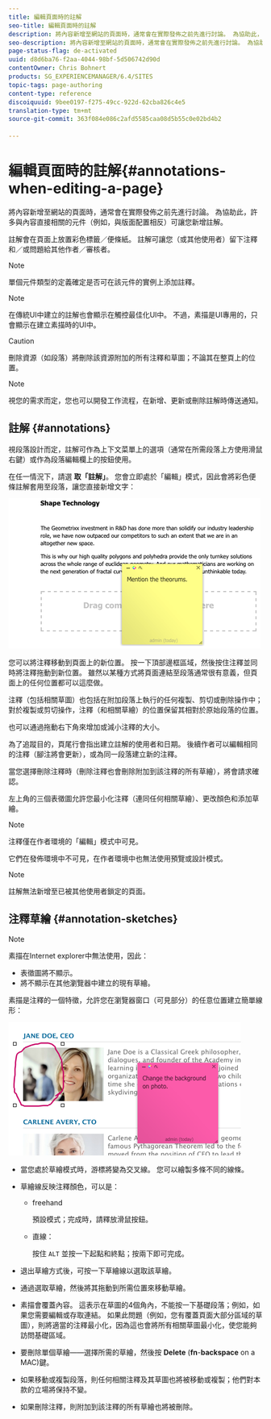 ```yaml
---
title: 編輯頁面時的註解
seo-title: 編輯頁面時的註解
description: 將內容新增至網站的頁面時，通常會在實際發佈之前先進行討論。 為協助此，許多與內容直接相關的元件可讓您新增註解。
seo-description: 將內容新增至網站的頁面時，通常會在實際發佈之前先進行討論。 為協助此，許多與內容直接相關的元件可讓您新增註解。
page-status-flag: de-activated
uuid: d8d6ba76-f2aa-4044-98bf-5d506742d90d
contentOwner: Chris Bohnert
products: SG_EXPERIENCEMANAGER/6.4/SITES
topic-tags: page-authoring
content-type: reference
discoiquuid: 9bee0197-f275-49cc-922d-62cba826c4e5
translation-type: tm+mt
source-git-commit: 363f084e086c2afd5585caa08d5b55c0e02bd4b2

---
```



# 編輯頁面時的註解{#annotations-when-editing-a-page}

將內容新增至網站的頁面時，通常會在實際發佈之前先進行討論。 為協助此，許多與內容直接相關的元件（例如，與版面配置相反）可讓您新增註解。

註解會在頁面上放置彩色標籤／便條紙。 註解可讓您（或其他使用者）留下注釋和／或問題給其他作者／審核者。

>[!NOTE]
>
>單個元件類型的定義確定是否可在該元件的實例上添加註釋。

>[!NOTE]
>
>在傳統UI中建立的註解也會顯示在觸控最佳化UI中。 不過，素描是UI專用的，只會顯示在建立素描時的UI中。

>[!CAUTION]
>
>刪除資源（如段落）將刪除該資源附加的所有注釋和草圖；不論其在整頁上的位置。

>[!NOTE]
>
>視您的需求而定，您也可以開發工作流程，在新增、更新或刪除註解時傳送通知。

## 註解 {#annotations}

視段落設計而定，註解可作為上下文菜單上的選項（通常在所需段落上方使用滑鼠右鍵）或作為段落編輯欄上的按鈕使用。

在任一情況下，請選 **取「註解」**。 您會立即處於「編輯」模式，因此會將彩色便條註解套用至段落，讓您直接新增文字：

![chlimage_1-137](assets/chlimage_1-137.png)

您可以將注釋移動到頁面上的新位置。 按一下頂部邊框區域，然後按住注釋並同時將注釋拖動到新位置。 雖然以某種方式將頁面連結至段落通常很有意義，但頁面上的任何位置都可以這麼做。

注釋（包括相關草圖）也包括在附加段落上執行的任何複製、剪切或刪除操作中；對於複製或剪切操作，注釋（和相關草繪）的位置保留其相對於原始段落的位置。

也可以通過拖動右下角來增加或減小注釋的大小。

為了追蹤目的，頁尾行會指出建立註解的使用者和日期。 後續作者可以編輯相同的注釋（腳注將會更新），或為同一段落建立新的注釋。

當您選擇刪除注釋時（刪除注釋也會刪除附加到該注釋的所有草繪），將會請求確認。

左上角的三個表徵圖允許您最小化注釋（連同任何相關草繪）、更改顏色和添加草繪。

>[!NOTE]
>
>注釋僅在作者環境的「編輯」模式中可見。
>
>它們在發佈環境中不可見，在作者環境中也無法使用預覽或設計模式。

>[!NOTE]
>
>註解無法新增至已被其他使用者鎖定的頁面。


## 注釋草繪 {#annotation-sketches}

>[!NOTE]
>
>素描在Internet explorer中無法使用，因此：
>
>* 表徵圖將不顯示。
>* 將不顯示在其他瀏覽器中建立的現有草繪。
>



素描是注釋的一個特徵，允許您在瀏覽器窗口（可見部分）的任意位置建立簡單線形：

![chlimage_1-138](assets/chlimage_1-138.png)

* 當您處於草繪模式時，游標將變為交叉線。 您可以繪製多條不同的線條。
* 草繪線反映注釋顏色，可以是：

   * freehand

      預設模式；完成時，請釋放滑鼠按鈕。

   * 直線：

      按住 `ALT` 並按一下起點和終點；按兩下即可完成。

* 退出草繪方式後，可按一下草繪線以選取該草繪。
* 通過選取草繪，然後將其拖動到所需位置來移動草繪。
* 素描會覆蓋內容。 這表示在草圖的4個角內，不能按一下基礎段落；例如，如果您需要編輯或存取連結。 如果此問題（例如，您有覆蓋頁面大部分區域的草圖），則將適當的注釋最小化，因為這也會將所有相關草圖最小化，使您能夠訪問基礎區域。
* 要刪除單個草繪——選擇所需的草繪，然後按 **Delete** (**fn**-**backspace** on a MAC)鍵。

* 如果移動或複製段落，則任何相關注釋及其草圖也將被移動或複製；他們對本款的立場將保持不變。
* 如果刪除注釋，則附加到該注釋的所有草繪也將被刪除。

